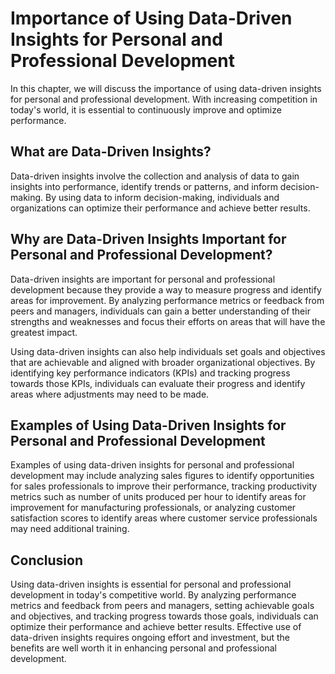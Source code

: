 Importance of Using Data-Driven Insights for Personal and Professional Development
===========================================================================================================

In this chapter, we will discuss the importance of using data-driven insights for personal and professional development. With increasing competition in today's world, it is essential to continuously improve and optimize performance.

What are Data-Driven Insights?
------------------------------

Data-driven insights involve the collection and analysis of data to gain insights into performance, identify trends or patterns, and inform decision-making. By using data to inform decision-making, individuals and organizations can optimize their performance and achieve better results.

Why are Data-Driven Insights Important for Personal and Professional Development?
---------------------------------------------------------------------------------

Data-driven insights are important for personal and professional development because they provide a way to measure progress and identify areas for improvement. By analyzing performance metrics or feedback from peers and managers, individuals can gain a better understanding of their strengths and weaknesses and focus their efforts on areas that will have the greatest impact.

Using data-driven insights can also help individuals set goals and objectives that are achievable and aligned with broader organizational objectives. By identifying key performance indicators (KPIs) and tracking progress towards those KPIs, individuals can evaluate their progress and identify areas where adjustments may need to be made.

Examples of Using Data-Driven Insights for Personal and Professional Development
--------------------------------------------------------------------------------

Examples of using data-driven insights for personal and professional development may include analyzing sales figures to identify opportunities for sales professionals to improve their performance, tracking productivity metrics such as number of units produced per hour to identify areas for improvement for manufacturing professionals, or analyzing customer satisfaction scores to identify areas where customer service professionals may need additional training.

Conclusion
----------

Using data-driven insights is essential for personal and professional development in today's competitive world. By analyzing performance metrics and feedback from peers and managers, setting achievable goals and objectives, and tracking progress towards those goals, individuals can optimize their performance and achieve better results. Effective use of data-driven insights requires ongoing effort and investment, but the benefits are well worth it in enhancing personal and professional development.
